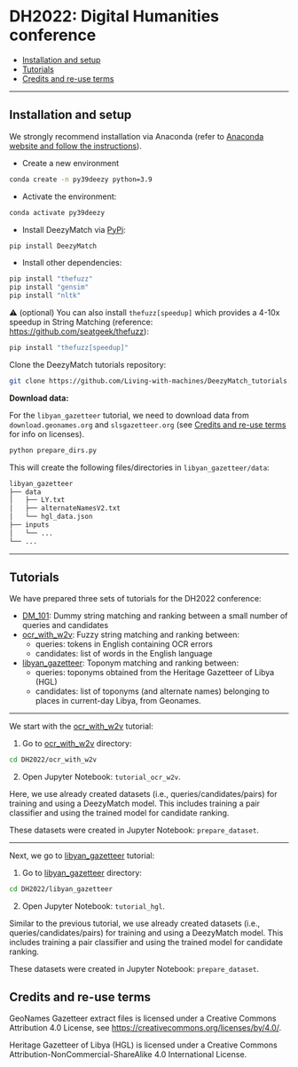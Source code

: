 # DH2022: Digital Humanities conference

- [Installation and setup](#installation)
- [Tutorials](#tutorials)
- [Credits and re-use terms](#credits-and-re-use-terms)

---

## Installation and setup

We strongly recommend installation via Anaconda (refer to [Anaconda website and follow the instructions](https://docs.anaconda.com/anaconda/install/)).

* Create a new environment

```bash
conda create -n py39deezy python=3.9
```

* Activate the environment:

```bash
conda activate py39deezy
```

* Install DeezyMatch via [PyPi](https://pypi.org/project/DeezyMatch/):
      
```bash
pip install DeezyMatch
```

* Install other dependencies:

```bash
pip install "thefuzz"
pip install "gensim"
pip install "nltk"
```

:warning: (optional) You can also install `thefuzz[speedup]` which provides a 4-10x speedup in String Matching (reference: https://github.com/seatgeek/thefuzz):

```bash
pip install "thefuzz[speedup]"
```

Clone the DeezyMatch tutorials repository:
```bash
git clone https://github.com/Living-with-machines/DeezyMatch_tutorials.git
```

**Download data:**

For the `libyan_gazetteer` tutorial, we need to download data from `download.geonames.org` and `slsgazetteer.org` (see [Credits and re-use terms](#credits-and-re-use-terms) for info on licenses). 

```bash
python prepare_dirs.py
```

This will create the following files/directories in `libyan_gazetteer/data`:

```bash
libyan_gazetteer
├── data
│   ├── LY.txt
│   ├── alternateNamesV2.txt
│   └── hgl_data.json
├── inputs
│   └── ... 
└── ...
```

---

## Tutorials

We have prepared three sets of tutorials for the DH2022 conference:
- [DM_101](DM_101): Dummy string matching and ranking between a small number of queries and candidates
- [ocr_with_w2v](ocr_with_w2v): Fuzzy string matching and ranking between:
    - queries: tokens in English containing OCR errors
    - candidates: list of words in the English language
- [libyan_gazetteer](libyan_gazetteer): Toponym matching and ranking between:
    - queries: toponyms obtained from the Heritage Gazetteer of Libya (HGL)
    - candidates: list of toponyms (and alternate names) belonging to places in current-day Libya, from Geonames.

---

We start with the [ocr_with_w2v](ocr_with_w2v) tutorial:

1. Go to [ocr_with_w2v](ocr_with_w2v) directory:

```bash
cd DH2022/ocr_with_w2v
```

2. Open Jupyter Notebook: `tutorial_ocr_w2v`.

Here, we use already created datasets (i.e., queries/candidates/pairs) for training and using a DeezyMatch model. This includes training a pair classifier and using the trained model for candidate ranking.

These datasets were created in Jupyter Notebook: `prepare_dataset`. 

---

Next, we go to [libyan_gazetteer](libyan_gazetteer) tutorial:

1. Go to [libyan_gazetteer](libyan_gazetteer) directory:

```bash
cd DH2022/libyan_gazetteer
```

2. Open Jupyter Notebook: `tutorial_hgl`.

Similar to the previous tutorial, we use already created datasets (i.e., queries/candidates/pairs) for training and using a DeezyMatch model. This includes training a pair classifier and using the trained model for candidate ranking.

These datasets were created in Jupyter Notebook: `prepare_dataset`. 


## Credits and re-use terms

GeoNames Gazetteer extract files is licensed under a Creative Commons Attribution 4.0 License, see https://creativecommons.org/licenses/by/4.0/.

Heritage Gazetteer of Libya (HGL) is licensed under a Creative Commons Attribution-NonCommercial-ShareAlike 4.0 International License.
